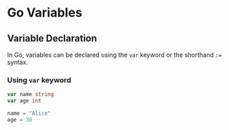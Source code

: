 # Go Variables

## Variable Declaration
In Go, variables can be declared using the `var` keyword or the shorthand `:=` syntax.

### Using `var` keyword
```go
var name string
var age int

name = "Alice"
age = 30
```

